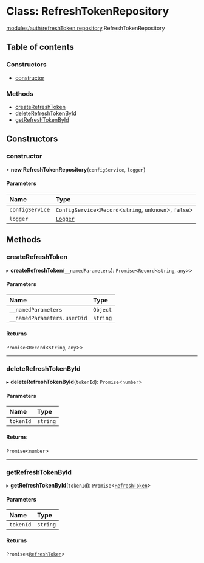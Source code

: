 # Class: RefreshTokenRepository

[modules/auth/refreshToken.repository](../modules/modules_auth_refreshToken_repository.md).RefreshTokenRepository

## Table of contents

### Constructors

- [constructor](modules_auth_refreshToken_repository.RefreshTokenRepository.md#constructor)

### Methods

- [createRefreshToken](modules_auth_refreshToken_repository.RefreshTokenRepository.md#createrefreshtoken)
- [deleteRefreshTokenById](modules_auth_refreshToken_repository.RefreshTokenRepository.md#deleterefreshtokenbyid)
- [getRefreshTokenById](modules_auth_refreshToken_repository.RefreshTokenRepository.md#getrefreshtokenbyid)

## Constructors

### constructor

• **new RefreshTokenRepository**(`configService`, `logger`)

#### Parameters

| Name | Type |
| :------ | :------ |
| `configService` | `ConfigService`<`Record`<`string`, `unknown`\>, ``false``\> |
| `logger` | [`Logger`](modules_logger_logger_service.Logger.md) |

## Methods

### createRefreshToken

▸ **createRefreshToken**(`__namedParameters`): `Promise`<`Record`<`string`, `any`\>\>

#### Parameters

| Name | Type |
| :------ | :------ |
| `__namedParameters` | `Object` |
| `__namedParameters.userDid` | `string` |

#### Returns

`Promise`<`Record`<`string`, `any`\>\>

___

### deleteRefreshTokenById

▸ **deleteRefreshTokenById**(`tokenId`): `Promise`<`number`\>

#### Parameters

| Name | Type |
| :------ | :------ |
| `tokenId` | `string` |

#### Returns

`Promise`<`number`\>

___

### getRefreshTokenById

▸ **getRefreshTokenById**(`tokenId`): `Promise`<[`RefreshToken`](modules_auth_refreshToken_model.RefreshToken.md)\>

#### Parameters

| Name | Type |
| :------ | :------ |
| `tokenId` | `string` |

#### Returns

`Promise`<[`RefreshToken`](modules_auth_refreshToken_model.RefreshToken.md)\>
